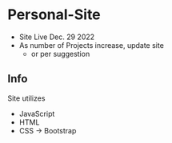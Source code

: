 # Personal-Site
- Site Live Dec. 29 2022
- As number of Projects increase, update site 
  - or per suggestion

## Info
Site utilizes
- JavaScript
- HTML
- CSS -> Bootstrap